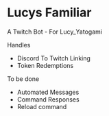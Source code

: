 # Lucys Familiar
A Twitch Bot - For Lucy_Yatogami

Handles
- Discord To Twitch Linking
- Token Redemptions

To be done
- Automated Messages
- Command Responses
- Reload command

